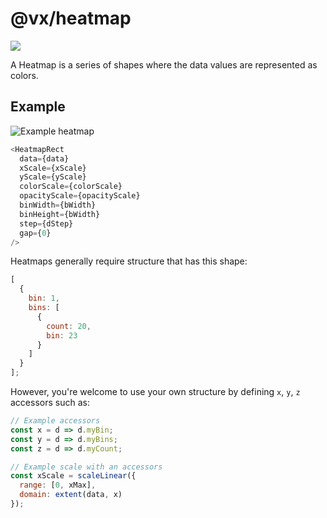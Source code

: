 # @vx/heatmap

<a title="@vx/heatmap npm downloads" href="https://www.npmjs.com/package/@vx/heatmap">
  <img src="https://img.shields.io/npm/dm/@vx/heatmap.svg?style=flat-square" />
</a>

A Heatmap is a series of shapes where the data values are represented as colors.

## Example

![Example heatmap](http://i.imgur.com/OzSD3X3.png)

```js
<HeatmapRect
  data={data}
  xScale={xScale}
  yScale={yScale}
  colorScale={colorScale}
  opacityScale={opacityScale}
  binWidth={bWidth}
  binHeight={bWidth}
  step={dStep}
  gap={0}
/>
```

Heatmaps generally require structure that has this shape:

```js
[
  {
    bin: 1,
    bins: [
      {
        count: 20,
        bin: 23
      }
    ]
  }
];
```

However, you're welcome to use your own structure by defining `x`, `y`, `z` accessors such as:

```js
// Example accessors
const x = d => d.myBin;
const y = d => d.myBins;
const z = d => d.myCount;

// Example scale with an accessors
const xScale = scaleLinear({
  range: [0, xMax],
  domain: extent(data, x)
});
```
